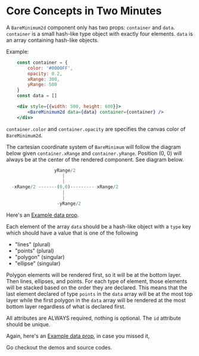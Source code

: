 # Core Concepts in Two Minutes

A `BareMinimum2d` component only has two props: `container` and `data`.
`container` is a small hash-like type object with exactly four elements.
`data` is an array containing hash-like objects.

Example:

```jsx
    const container = {
        color: '#0000FF',
        opacity: 0.2,
        xRange: 300,
        yRange: 500
    }
    const data = []

    <div style={{width: 500, height: 600}}>
        <BareMinimum2d data={data} container={container} />
    </div>

```

`container.color` and `container.opacity` are specifies the canvas color of `BareMinimum2d`.

The cartesian coordinate system of `BareMinimum` will follow the
diagram below given `container.xRange` and `container.yRange`.
Position (0, 0) will always be at the center of the rendered component.
See diagram below.

```js
                  yRange/2
                     |
                     |
  -xRange/2 -------(0,0)--------- xRange/2
                     |
                     |
                   -yRange/2
```

Here's an [Example data prop](./example/src/demo1/demoProps.js).

Each element of the array `data` should be a hash-like object
with a `type` key which should have a value that is one of
the following

- "lines" (plural)
- "points" (plural)
- "polygon" (singular)
- "ellipse" (singular)

Polygon elements will be rendered first, so it will be at the bottom layer.
Then lines, ellipses, and points. For each type of element, those elements will be stacked based
on the order they are declared. This means that the last element declared of type `points`
in the `data` array will be at the most top layer while the first polygon in the
`data` array will be rendered at the most bottom layer regardless of what is declared first.

All attributes are ALWAYS required, nothing is optional.
The `id` attribute should be unique.

Again, here's an [Example data prop](./example/src/demo1/demoProps.js), in case you missed it,

Go checkout the demos and source codes.
